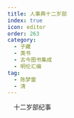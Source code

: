 ```yaml
---
title: 人事典十二岁部
index: true
icon: editor
order: 263
category:
  - 子藏
  - 类书
  - 古今图书集成
  - 明伦汇编
tag:
  - 陈梦雷
  - 清
---
```


　十二岁部纪事  
